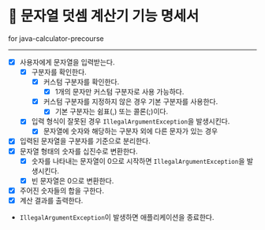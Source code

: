 # 🔢 문자열 덧셈 계산기 기능 명세서

for java-calculator-precourse

---

- [X] 사용자에게 문자열을 입력받는다.
    - [X] 구분자를 확인한다.
        - [X] 커스텀 구분자를 확인한다.
            - [X] 1개의 문자만 커스텀 구분자로 사용 가능하다.
        - [X] 커스텀 구분자를 지정하지 않은 경우 기본 구분자를 사용한다.
            - [X] 기본 구분자는 쉼표(,) 또는 콜론(;)이다.
    - [X] 입력 형식이 잘못된 경우 `IllegalArgumentException`을 발생시킨다.
        - [X] 문자열에 숫자와 해당하는 구분자 외에 다른 문자가 있는 경우
- [X] 입력된 문자열을 구분자를 기준으로 분리한다.
- [X] 문자열 형태의 숫자를 십진수로 변환한다.
    - [X] 숫자를 나타내는 문자열이 0으로 시작하면 `IllegalArgumentException`을 발생시킨다.
    - [X] 빈 문자열은 0으로 변환한다.
- [X] 주어진 숫자들의 합을 구한다.
- [X] 계산 결과를 출력한다.
- `IllegalArgumentException`이 발생하면 애플리케이션을 종료한다.